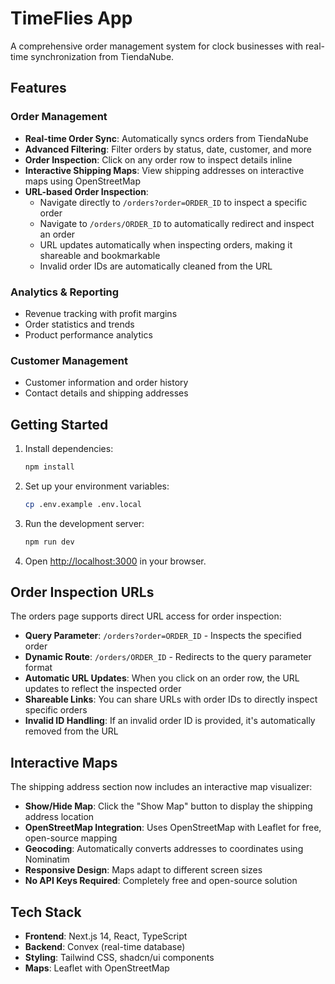# TimeFlies App

A comprehensive order management system for clock businesses with real-time synchronization from TiendaNube.

## Features

### Order Management
- **Real-time Order Sync**: Automatically syncs orders from TiendaNube
- **Advanced Filtering**: Filter orders by status, date, customer, and more
- **Order Inspection**: Click on any order row to inspect details inline
- **Interactive Shipping Maps**: View shipping addresses on interactive maps using OpenStreetMap
- **URL-based Order Inspection**:
  - Navigate directly to `/orders?order=ORDER_ID` to inspect a specific order
  - Navigate to `/orders/ORDER_ID` to automatically redirect and inspect an order
  - URL updates automatically when inspecting orders, making it shareable and bookmarkable
  - Invalid order IDs are automatically cleaned from the URL

### Analytics & Reporting
- Revenue tracking with profit margins
- Order statistics and trends
- Product performance analytics

### Customer Management
- Customer information and order history
- Contact details and shipping addresses

## Getting Started

1. Install dependencies:
   ```bash
   npm install
   ```

2. Set up your environment variables:
   ```bash
   cp .env.example .env.local
   ```

3. Run the development server:
   ```bash
   npm run dev
   ```

4. Open [http://localhost:3000](http://localhost:3000) in your browser.

## Order Inspection URLs

The orders page supports direct URL access for order inspection:

- **Query Parameter**: `/orders?order=ORDER_ID` - Inspects the specified order
- **Dynamic Route**: `/orders/ORDER_ID` - Redirects to the query parameter format
- **Automatic URL Updates**: When you click on an order row, the URL updates to reflect the inspected order
- **Shareable Links**: You can share URLs with order IDs to directly inspect specific orders
- **Invalid ID Handling**: If an invalid order ID is provided, it's automatically removed from the URL

## Interactive Maps

The shipping address section now includes an interactive map visualizer:

- **Show/Hide Map**: Click the "Show Map" button to display the shipping address location
- **OpenStreetMap Integration**: Uses OpenStreetMap with Leaflet for free, open-source mapping
- **Geocoding**: Automatically converts addresses to coordinates using Nominatim
- **Responsive Design**: Maps adapt to different screen sizes
- **No API Keys Required**: Completely free and open-source solution

## Tech Stack

- **Frontend**: Next.js 14, React, TypeScript
- **Backend**: Convex (real-time database)
- **Styling**: Tailwind CSS, shadcn/ui components
- **Maps**: Leaflet with OpenStreetMap
